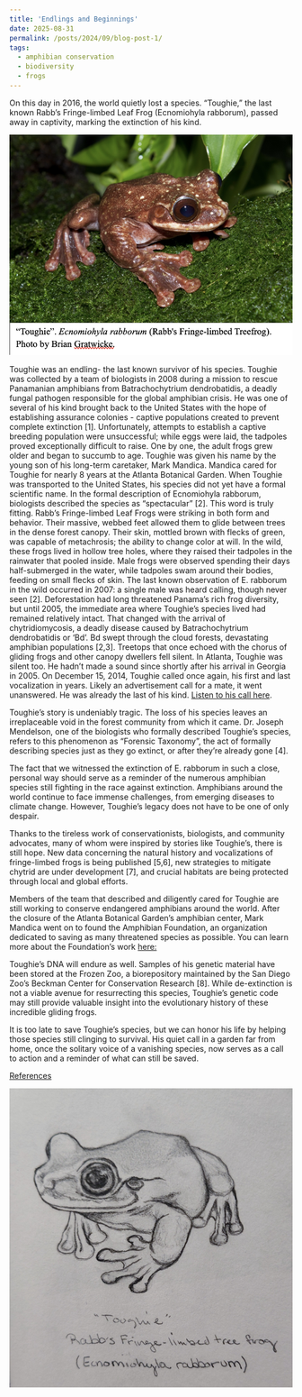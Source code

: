 ```yaml
---
title: 'Endlings and Beginnings'
date: 2025-08-31
permalink: /posts/2024/09/blog-post-1/
tags:
  - amphibian conservation
  - biodiversity
  - frogs
---
```


On this day in 2016, the world quietly lost a species. “Toughie,” the last known Rabb’s Fringe-limbed Leaf Frog (Ecnomiohyla rabborum), passed away in captivity, marking the extinction of his kind.

![](/images/Toughie.png)

Toughie was an endling- the last known survivor of his species. Toughie was collected by a team of biologists in 2008 during a mission to rescue Panamanian amphibians from Batrachochytrium dendrobatidis, a deadly fungal pathogen responsible for the global amphibian crisis. He was one of several of his kind brought back to the United States with the hope of establishing assurance colonies - captive populations created to prevent complete extinction [1]. Unfortunately, attempts to establish a captive breeding population were unsuccessful; while eggs were laid, the tadpoles proved exceptionally difficult to raise. One by one, the adult frogs grew older and began to succumb to age. 
Toughie was given his name by the young son of his long-term caretaker, Mark Mandica. Mandica cared for Toughie for nearly 8 years at the Atlanta Botanical Garden. 
When Toughie was transported to the United States, his species did not yet have a formal scientific name. In the formal description of Ecnomiohyla rabborum, biologists described the species as “spectacular” [2]. This word is truly fitting. 
Rabb’s Fringe-limbed Leaf Frogs were striking in both form and behavior. Their massive, webbed feet allowed them to glide between trees in the dense forest canopy. Their skin, mottled brown with flecks of green, was capable of metachrosis; the ability to change color at will. In the wild, these frogs lived in hollow tree holes, where they raised their tadpoles in the rainwater that pooled inside. Male frogs were observed spending their days half-submerged in the water, while tadpoles swam around their bodies, feeding on small flecks of skin.
The last known observation of E. rabborum in the wild occurred in 2007: a single male was heard calling, though never seen [2].
Deforestation had long threatened Panama’s rich frog diversity, but until 2005, the immediate area where Toughie’s species lived had remained relatively intact. That changed with the arrival of chytridiomycosis, a deadly disease caused by Batrachochytrium dendrobatidis or ‘Bd’. Bd swept through the cloud forests, devastating amphibian populations [2,3]. Treetops that once echoed with the chorus of gliding frogs and other canopy dwellers fell silent.
In Atlanta, Toughie was silent too. He hadn’t made a sound since shortly after his arrival in Georgia in 2005. On December 15, 2014, Toughie called once again, his first and last vocalization in years. Likely an advertisement call for a mate, it went unanswered. He was already the last of his kind.
[Listen to his call here](:https://www.youtube.com/watch?v=i4eZIkBGMjM).

Toughie’s story is undeniably tragic. The loss of his species leaves an irreplaceable void in the forest community from which it came. Dr. Joseph Mendelson, one of the biologists who formally described Toughie’s species, refers to this phenomenon as “Forensic Taxonomy”, the act of formally describing species just as they go extinct, or after they’re already gone [4]. 

The fact that we witnessed the extinction of E. rabborum in such a close, personal way should serve as a reminder of the numerous amphibian species still fighting in the race against extinction. Amphibians around the world continue to face immense challenges, from emerging diseases to climate change. However, Toughie’s legacy does not have to be one of only despair. 

Thanks to the tireless work of conservationists, biologists, and community advocates, many of whom were inspired by stories like Toughie’s, there is still hope. New data concerning the natural history and vocalizations of fringe-limbed frogs is being published [5,6], new strategies to mitigate chytrid are under development [7], and crucial habitats are being protected through local and global efforts.

Members of the team that described and diligently cared for Toughie are still working to conserve endangered amphibians around the world. After the closure of the Atlanta Botanical Garden’s amphibian center, Mark Mandica went on to found the Amphibian Foundation, an organization dedicated to saving as many threatened species as possible. You can learn more about the Foundation’s work [here:](https://www.amphibianfoundation.org/)  

Toughie’s DNA will endure as well. Samples of his genetic material have been stored at the Frozen Zoo, a biorepository maintained by the San Diego Zoo’s Beckman Center for Conservation Research [8]. While de-extinction is not a viable avenue for resurrecting this species, Toughie’s genetic code may still provide valuable insight into the evolutionary history of these incredible gliding frogs.

It is too late to save Toughie’s species, but we can honor his life by helping those species still clinging to survival. His quiet call in a garden far from home, once the solitary voice of a vanishing species, now serves as a call to action and a reminder of what can still be saved.

[References](/files/toughie_refs.pdf)

![](/images/toughie_drawing.jpg)
